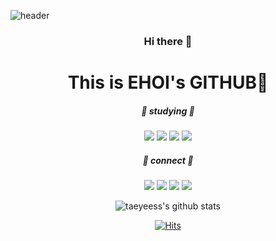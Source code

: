 
![header](https://capsule-render.vercel.app/api?type=Slice&animation=fadeIn&color=auto&width=1000&height=200&section=header&text=EHOI%20development%20work&fontColor=000000&fontSize=60)
<div align="center">

### Hi there 👋
This is EHOI's GITHUB🐬
=============



<!--
**taeyeess/taeyeess** is a ✨ _special_ ✨ repository because its `README.md` (this file) appears on your GitHub profile.

Here are some ideas to get you started:
-->


##### 📑 studying 📑
<img src="https://img.shields.io/badge/Html-E34F26?style=flat-square&logo=Html5&logoColor=white"/> <img src="https://img.shields.io/badge/Css-1572B6?style=flat-square&logo=Css3&logoColor=white"/> <img src="https://img.shields.io/badge/Javascript-F7DF1E?style=flat-square&logo=Javascript&logoColor=white"/> <img src="https://img.shields.io/badge/React-61DAFB?style=flat-square&logo=React&logoColor=white"/>

##### 📱 connect 📱 
<img src="https://img.shields.io/badge/GitHub-181717?style=flat-square&logo=GitHub&logoColor=white"/> <img src="https://img.shields.io/badge/Git-F05032?style=flat-square&logo=Git&logoColor=white"/> <img src="https://img.shields.io/badge/Gmail-EA4335?style=flat-square&logo=Gmail&logoColor=white"/> <img src="https://img.shields.io/badge/Instagram-E4405F?style=flat-square&logo=Instagram&logoColor=white"/>
  


![taeyeess's github stats](https://github-readme-stats.vercel.app/api?username=taeyeess&show_icons=true)

[![Hits](https://hits.seeyoufarm.com/api/count/incr/badge.svg?url=https%3A%2F%2Fgithub.com%2Ftaeyeess&count_bg=%2331C5FF&title_bg=%23000000&icon=ghostery.svg&icon_color=%23FFFFFF&title=hits&edge_flat=false)](https://hits.seeyoufarm.com)
  </div>

<!-- 
- 🔭 I’m currently working on ... 
- 🌱 I’m currently learning ...
- 👯 I’m looking to collaborate on ...
- 🤔 I’m looking for help with ...
- 💬 Ask me about ...
- 📫 How to reach me: ...
- 😄 Pronouns: ...
- ⚡ Fun fact: ... -->

